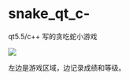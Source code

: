 # snake_qt_c-

qt5.5/c++ 写的贪吃蛇小游戏

![](http://p1.bpimg.com/567571/d55aebed1f295ca2.jpg)

左边是游戏区域，边记录成绩和等级。